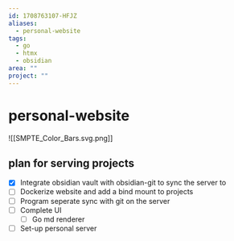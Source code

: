 ```yaml
---
id: 1708763107-HFJZ
aliases:
  - personal-website
tags:
  - go
  - htmx
  - obsidian
area: ""
project: ""
---
```


# personal-website
![[SMPTE_Color_Bars.svg.png]]

## plan for serving projects

- [x] Integrate obsidian vault with obsidian-git to sync the server to
- [ ] Dockerize website and add a bind mount to projects
- [ ] Program seperate sync with git on the server 
- [ ] Complete UI
    - [ ] Go md renderer
- [ ] Set-up personal server
